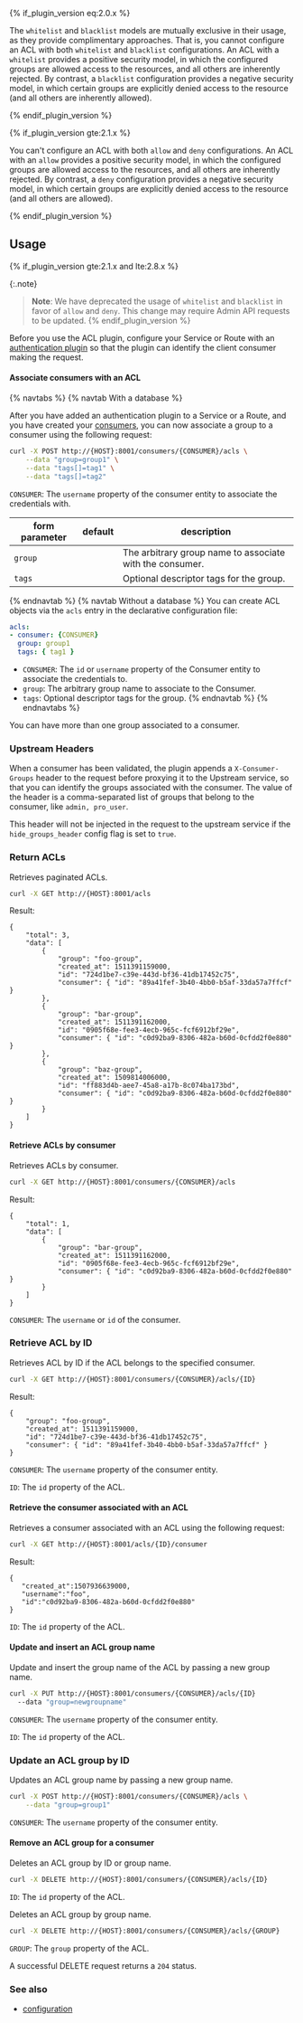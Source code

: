 {% if_plugin_version eq:2.0.x %}

The `whitelist` and `blacklist` models are mutually exclusive in their usage, as they provide complimentary approaches. That is, you cannot configure an ACL with both `whitelist` and `blacklist` configurations. An ACL with a `whitelist` provides a positive security model, in which the configured groups are allowed access to the resources, and all others are inherently rejected. By contrast, a `blacklist` configuration provides a negative security model, in which certain groups are explicitly denied access to the resource (and all others are inherently allowed).

{% endif_plugin_version %}

{% if_plugin_version gte:2.1.x %}

You can't configure an ACL with both `allow` and `deny` configurations. An ACL with an `allow` provides a positive security model, in which the configured groups are allowed access to the resources, and all others are inherently rejected. By contrast, a `deny` configuration provides a negative security model, in which certain groups are explicitly denied access to the resource (and all others are  allowed).

{% endif_plugin_version %}

## Usage

{% if_plugin_version gte:2.1.x and lte:2.8.x %}

{:.note}
> **Note**: We have deprecated the usage of `whitelist` and `blacklist` in favor of `allow` and `deny`. This change may require Admin API requests to be updated.
{% endif_plugin_version %}

Before you use the ACL plugin, configure your Service or
Route with an [authentication plugin](/hub/#authentication)
so that the plugin can identify the client consumer making the request.

#### Associate consumers with an ACL

{% navtabs %}
{% navtab With a database %}

After you have added an authentication plugin to a Service or a Route, and you have
created your [consumers](/gateway/latest/admin-api/#consumer-object), you can now
associate a group to a consumer using the following request:

```bash
curl -X POST http://{HOST}:8001/consumers/{CONSUMER}/acls \
    --data "group=group1" \
    --data "tags[]=tag1" \
    --data "tags[]=tag2"
```

`CONSUMER`: The `username` property of the consumer entity to associate the credentials with.

form parameter        | default| description
---                   | ---    | ---
`group`               |        | The arbitrary group name to associate with the consumer.
`tags`                |        | Optional descriptor tags for the group.

{% endnavtab %}
{% navtab Without a database %}
You can create ACL objects via the `acls` entry in the declarative configuration file:

``` yaml
acls:
- consumer: {CONSUMER}
  group: group1
  tags: { tag1 }
```

* `CONSUMER`: The `id` or `username` property of the Consumer entity to associate the credentials to.
* `group`: The arbitrary group name to associate to the Consumer.
* `tags`: Optional descriptor tags for the group.
{% endnavtab %}
{% endnavtabs %}

You can have more than one group associated to a consumer.

### Upstream Headers

When a consumer has been validated, the plugin appends a `X-Consumer-Groups`
header to the request before proxying it to the Upstream service, so that you can
identify the groups associated with the consumer. The value of the header is a
comma-separated list of groups that belong to the consumer, like `admin, pro_user`.

This header will not be injected in the request to the upstream service if
the `hide_groups_header` config flag is set to `true`.

### Return ACLs

Retrieves paginated ACLs.

```bash
curl -X GET http://{HOST}:8001/acls
```

Result:
```
{
    "total": 3,
    "data": [
        {
            "group": "foo-group",
            "created_at": 1511391159000,
            "id": "724d1be7-c39e-443d-bf36-41db17452c75",
            "consumer": { "id": "89a41fef-3b40-4bb0-b5af-33da57a7ffcf" }
        },
        {
            "group": "bar-group",
            "created_at": 1511391162000,
            "id": "0905f68e-fee3-4ecb-965c-fcf6912bf29e",
            "consumer": { "id": "c0d92ba9-8306-482a-b60d-0cfdd2f0e880" }
        },
        {
            "group": "baz-group",
            "created_at": 1509814006000,
            "id": "ff883d4b-aee7-45a8-a17b-8c074ba173bd",
            "consumer": { "id": "c0d92ba9-8306-482a-b60d-0cfdd2f0e880" }
        }
    ]
}
```

#### Retrieve ACLs by consumer

Retrieves ACLs by consumer.

```bash
curl -X GET http://{HOST}:8001/consumers/{CONSUMER}/acls
```

Result:
```
{
    "total": 1,
    "data": [
        {
            "group": "bar-group",
            "created_at": 1511391162000,
            "id": "0905f68e-fee3-4ecb-965c-fcf6912bf29e",
            "consumer": { "id": "c0d92ba9-8306-482a-b60d-0cfdd2f0e880" }
        }
    ]
}
```

`CONSUMER`: The `username` or `id` of the consumer.

### Retrieve ACL by ID

Retrieves ACL by ID if the ACL belongs to the specified consumer.

```bash
curl -X GET http://{HOST}:8001/consumers/{CONSUMER}/acls/{ID}
```

Result:
```
{
    "group": "foo-group",
    "created_at": 1511391159000,
    "id": "724d1be7-c39e-443d-bf36-41db17452c75",
    "consumer": { "id": "89a41fef-3b40-4bb0-b5af-33da57a7ffcf" }
}
```

`CONSUMER`: The `username` property of the consumer entity.

`ID`: The `id` property of the ACL.  

#### Retrieve the consumer associated with an ACL

Retrieves a consumer associated with an ACL
using the following request:

```bash
curl -X GET http://{HOST}:8001/acls/{ID}/consumer
```

Result:
```
{
   "created_at":1507936639000,
   "username":"foo",
   "id":"c0d92ba9-8306-482a-b60d-0cfdd2f0e880"
}
```

`ID`: The `id` property of the ACL.

#### Update and insert an ACL group name

Update and insert the group name of the ACL by passing a new group name.

```bash
curl -X PUT http://{HOST}:8001/consumers/{CONSUMER}/acls/{ID}
  --data "group=newgroupname"
```

`CONSUMER`: The `username` property of the consumer entity.

`ID`: The `id` property of the ACL.  

### Update an ACL group by ID

Updates an ACL group name by passing a new group name.

```bash
curl -X POST http://{HOST}:8001/consumers/{CONSUMER}/acls \
    --data "group=group1"
```

`CONSUMER`: The `username` property of the consumer entity.

#### Remove an ACL group for a consumer

Deletes an ACL group by ID or group name.

```bash
curl -X DELETE http://{HOST}:8001/consumers/{CONSUMER}/acls/{ID}
```

`ID`: The `id` property of the ACL.  

Deletes an ACL group by group name.

```bash
curl -X DELETE http://{HOST}:8001/consumers/{CONSUMER}/acls/{GROUP}
```

`GROUP`: The `group` property of the ACL.  

A successful DELETE request returns a `204` status.

### See also
- [configuration](/gateway/latest/reference/configuration/)
